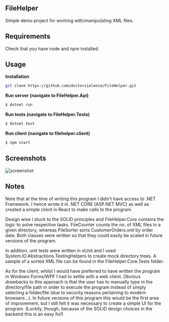 FileHelper
----

Simple demo project for working with/manipulating XML files.


Requirements
----

Check that you have node and npm installed.


Usage
----

**Installation**
```bash
git clone https://github.com/doctorviolence/FileHelper.git
```

**Run server (navigate to FileHelper.Api)**
```bash
$ dotnet run
```

**Run tests (navigate to FileHelper.Tests)**
```bash
$ dotnet test
```

**Run client (navigate to filehelper.client)**
```bash
$ npm start
```


Screenshots
----

![screenshot](https://i.imgur.com/zJihwIe.png)


Notes
----

Note that at the time of writing this program I didn't have access to .NET Framework. I hence wrote it in .NET CORE (ASP.NET MVC) as well as created a simple client in React to make calls to the program.

Design wise I stuck to the SOLID principles and FileHelper.Core contains the logic to solve respective tasks. FileCounter counts the no. of XML files in a given directory, whereas FileSorter sorts CustomerOrders.xml by order date. Both classes were written so that they could easily be scaled in future versions of the program.

In addition, unit tests were written in xUnit and I used System.IO.Abstractions.TestingHelpers to create mock directory trees. A sample of a sorted XML file can be found in the FileHelper.Core.Tests folder.

As for the client, whilst I would have preferred to have written the program in Windows Forms/WPF I had to settle with a web client. Obvious drawbacks to this approach is that the user has to manually type in the directory/file path in order to execute the program instead of simply selecting a folder/file (due to security reasons pertaining to modern browsers...). In future versions of this program this would be the first area of improvement, but I still felt it was necessary to create a simple UI for the program. (Luckily, though, because of the SOLID design choices in the backend this is an easy fix!)